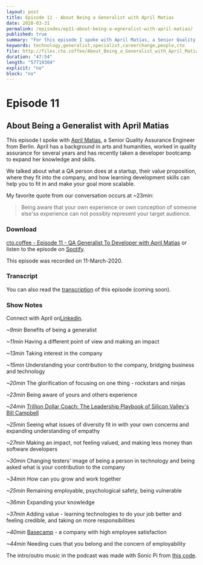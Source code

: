 ```yaml
---
layout: post
title: Episode 11 - About Being a Generalist with April Matias
date: 2020-03-31
permalink: /episodes/ep11-about-being-a-egneralist-with-april-matias/
published: true
summary: "For this episode I spoke with April Matias, a Senior Quality Assurance Engineer from Berlin. April has a background in arts and humanities, worked in quality assurance for several years and has recently taken a developer Bootcamp to expand her knowledge and skills."
keywords: technology,generalist,specialist,careerchange,people,cto
file: http://files.cto.coffee/About_Being_a_Generalist_with_April_Matias.mp3
duration: "47:54"
length: "57719304"
explicit: "no" 
block: "no"
---
```


# Episode 11
## About Being a Generalist with April Matias

This episode I spoke with [April Matias](https://www.linkedin.com/in/amts/), a Senior Quality Assurance Engineer from Berlin. April has a background in arts and humanities, worked in quality assurance for several years and has recently taken a developer bootcamp to expand her knowledge and skills.

We talked about what a QA person does at a startup, their value proposition, where they fit into the company, and how learning development skills can help you to fit in and make your goal more scalable.

My favorite quote from our conversation occurs at ~23min:
> Being aware that your own experience or own conception of someone else'ss experience can not possibly represent your target audience.

### Download

[cto.coffee - Episode 11 - QA Generalist To Developer with April Matias]({{page.file}}) or listen to the episode on [Spotify](https://open.spotify.com/show/1tTIPMUw3jT882J0dprLYq).

This episode was recorded on 11-March-2020.

### Transcript

You can also read the [transcription](transcript) of this episode (coming soon).

### Show Notes

Connect with April on[Linkedin](https://www.linkedin.com/in/amts/).

_~9min_ Benefits of being a generalist

_~11min_ Having a different point of view and making an impact

_~13min_ Taking interest in the company

_~15min_ Understanding your contribution to the company, bridging business and technology

_~20min_ The glorification of focusing on one thing - rockstars and ninjas

_~23min_ Being aware of yours and others experience

_~24min_ [Trillion Dollar Coach: The Leadership Playbook of Silicon Valley&#39;s Bill Campbell](https://www.goodreads.com/book/show/36501797-trillion-dollar-coach)

_~25min_ Seeing what issues of diversity fit in with your own concerns and expanding understanding of empathy

_~27min_ Making an impact, not feeling valued, and making less money than software developers

_~30min_ Changing testers' image of being a person in technology and being asked what is your contribution to the company

_~34min_ How can you grow and work together

_~25min_ Remaining employable, psychological safety, being vulnerable

_~36min_ Expanding your knowledge

_~37min_ Adding value - learning technologies to do your job better and feeling credible, and taking on more responsibilities

_~40min_ [Basecamp](https://basecamp.com/) - a company with high employee satisfaction

_~44min_ Needing cues that you belong and the concern of employability

The intro/outro music in the podcast was made with Sonic Pi from [this code](https://github.com/benjmin-r/music/blob/master/2017-12-04_cto.coffee-intro.rb).
